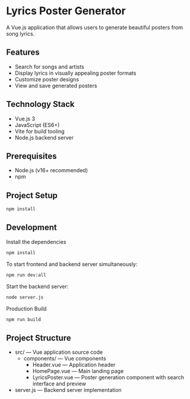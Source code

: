 # Lyrics Poster Generator

A Vue.js application that allows users to generate beautiful posters from song lyrics.

## Features

- Search for songs and artists
- Display lyrics in visually appealing poster formats
- Customize poster designs
- View and save generated posters

## Technology Stack

- Vue.js 3
- JavaScript (ES6+)
- Vite for build tooling
- Node.js backend server

## Prerequisites

- Node.js (v16+ recommended)
- npm

## Project Setup

```bash
npm install
```


## Development
Install the dependencies
```bash
npm install
```
To start frontend and backend server simultaneously:
```bash
npm run dev:all
```
Start the backend server:
```bash
node server.js
```
Production Build
```bash
npm run build
```

## Project Structure
- src/ — Vue application source code 
  - components/ — Vue components
    - Header.vue — Application header
    - HomePage.vue — Main landing page
    - LyricsPoster.vue — Poster generation component with search interface and preview
- server.js — Backend server implementation